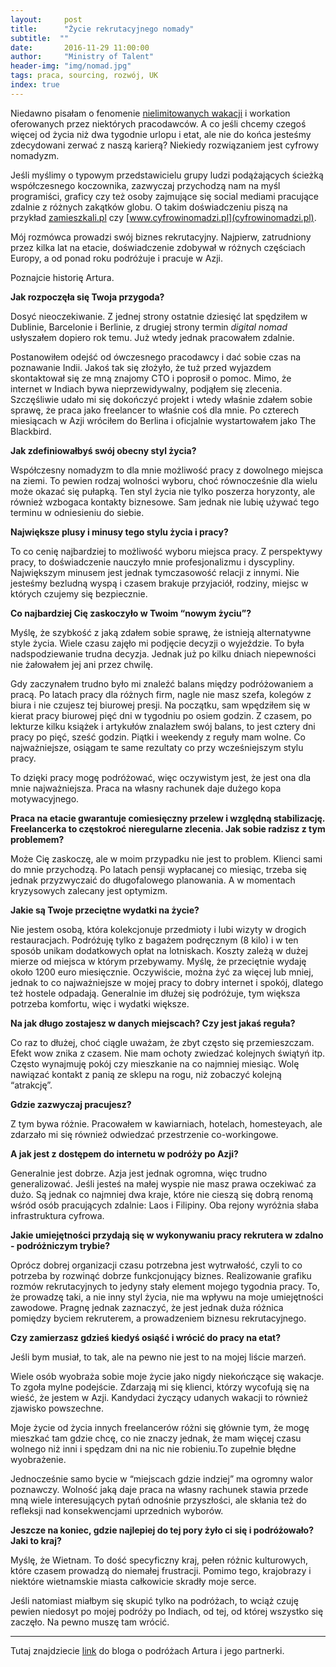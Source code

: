 ```yaml
---
layout:     post
title:      "Życie rekrutacyjnego nomady"
subtitle:  ""
date:       2016-11-29 11:00:00 
author:     "Ministry of Talent"
header-img: "img/nomad.jpg"
tags: praca, sourcing, rozwój, UK
index: true
---
```



Niedawno pisałam o fenomenie [nielimitowanych wakacji](http://ministryoftalent.co.uk/2016/11/12/maslow/) i workation oferowanych przez niektórych pracodawców. 
A co jeśli chcemy czegoś więcej od życia niż dwa tygodnie urlopu i etat, ale nie do końca jesteśmy zdecydowani zerwać z naszą karierą? 
Niekiedy rozwiązaniem jest cyfrowy nomadyzm. 


Jeśli myślimy o typowym przedstawicielu grupy ludzi podążających ścieżką współczesnego koczownika, zazwyczaj przychodzą nam na myśl programiści, graficy czy też osoby zajmujące się social mediami pracujące zdalnie z różnych zakątków globu. O takim doświadczeniu piszą na przykład [zamieszkali.pl](zamieszkali.pl) czy [www.cyfrowinomadzi.pl](cyfrowinomadzi.pl).


Mój rozmówca prowadzi swój biznes rekrutacyjny. Najpierw, zatrudniony przez kilka lat na etacie, doświadczenie zdobywał w różnych częściach Europy, a od ponad roku podróżuje i pracuje w Azji.


Poznajcie historię Artura.


<b>Jak rozpoczęła się Twoja przygoda?</b>


Dosyć nieoczekiwanie.  Z jednej strony ostatnie dziesięć lat spędziłem w Dublinie, Barcelonie i Berlinie,  z drugiej strony termin *digital nomad* usłyszałem dopiero rok temu. Już wtedy jednak pracowałem zdalnie. 


Postanowiłem odejść od ówczesnego pracodawcy i dać sobie czas na poznawanie Indii. Jakoś tak się złożyło, że tuż przed wyjazdem skontaktował się ze mną znajomy CTO i poprosił o pomoc. Mimo, że internet w Indiach bywa nieprzewidywalny, podjąłem się zlecenia.  Szczęśliwie udało mi się dokończyć projekt i wtedy właśnie zdałem sobie sprawę, że praca jako freelancer to właśnie coś dla mnie. Po czterech miesiącach w Azji wróciłem do Berlina i oficjalnie wystartowałem jako The Blackbird.  


<b>Jak zdefiniowałbyś swój obecny styl życia?</b>


Współczesny nomadyzm to dla mnie możliwość pracy z dowolnego miejsca na ziemi. To pewien rodzaj wolności wyboru, choć równocześnie dla wielu może okazać się pułapką.
Ten styl życia nie tylko poszerza horyzonty, ale również wzbogaca kontakty biznesowe. 
Sam jednak nie lubię używać tego terminu w odniesieniu do siebie.


<b>Największe plusy i minusy tego stylu życia i pracy?</b>


To co cenię najbardziej to możliwość wyboru miejsca pracy. Z perspektywy pracy, to doświadczenie nauczyło mnie profesjonalizmu i dyscypliny.
Największym minusem jest jednak tymczasowość relacji z innymi. Nie jesteśmy bezludną wyspą i czasem brakuje przyjaciół, rodziny, miejsc w których czujemy się bezpiecznie. 


<b>Co najbardziej Cię zaskoczyło w Twoim “nowym życiu”?</b>


Myślę, że szybkość z jaką zdałem sobie sprawę, że istnieją alternatywne style życia. Wiele czasu zajęło mi podjęcie decyzji o wyjeździe. To była nadspodziewanie trudna decyzja. Jednak już po kilku dniach niepewności nie żałowałem jej ani przez chwilę.


Gdy zaczynałem trudno było mi znaleźć balans między podróżowaniem a pracą. Po latach pracy dla różnych firm, nagle nie masz szefa, kolegów z biura i nie czujesz tej biurowej presji. Na początku, sam wpędziłem się w kierat pracy biurowej pięć dni w tygodniu po osiem godzin. Z czasem, po lekturze kilku książek i artykułów znalazłem swój balans, to jest cztery dni pracy po pięć, sześć godzin. Piątki i weekendy z reguły mam wolne. Co najważniejsze, osiągam te same rezultaty co przy wcześniejszym stylu pracy.


To dzięki pracy mogę podróżować, więc oczywistym jest, że jest ona dla mnie najważniejsza. Praca na własny rachunek daje dużego kopa motywacyjnego.


<b>Praca na etacie gwarantuje comiesięczny przelew i względną stabilizację. Freelancerka to częstokroć nieregularne zlecenia. Jak sobie radzisz z tym problemem?</b>


Może Cię zaskoczę, ale w moim przypadku nie jest to problem. Klienci sami do mnie przychodzą. Po latach pensji wypłacanej co miesiąc, trzeba się jednak przyzwyczaić do długofalowego planowania. A w momentach kryzysowych zalecany jest optymizm.


<b>Jakie są Twoje przeciętne wydatki na życie?</b>


Nie jestem osobą, która kolekcjonuje przedmioty i lubi wizyty w drogich restauracjach. Podróżuję tylko z bagażem podręcznym (8 kilo) i w ten sposób unikam dodatkowych opłat na lotniskach. 
Koszty zależą w dużej mierze od miejsca w którym przebywamy. Myślę, że przeciętnie wydaję około 1200 euro miesięcznie. Oczywiście, można żyć za więcej lub mniej, jednak to co najważniejsze w mojej pracy to dobry internet i spokój, dlatego też hostele odpadają. Generalnie im dłużej się podróżuje, tym większa potrzeba komfortu, więc i wydatki większe. 


<b>Na jak długo zostajesz w danych miejscach? Czy jest jakaś reguła?</b>


Co raz to dłużej, choć ciągle uważam, że zbyt często się przemieszczam. Efekt wow znika z czasem. Nie mam ochoty zwiedzać kolejnych świątyń itp. Często wynajmuję pokój czy mieszkanie na co najmniej miesiąc. Wolę nawiązać kontakt z panią ze sklepu na rogu, niż zobaczyć kolejną “atrakcję”. 


<b>Gdzie zazwyczaj pracujesz?</b>


Z tym bywa różnie.  Pracowałem w kawiarniach, hotelach, homesteyach, ale zdarzało mi się również odwiedzać przestrzenie co-workingowe.


<b>A jak jest z dostępem do internetu w podróży po Azji?</b>


Generalnie jest dobrze. Azja jest jednak ogromna, więc trudno generalizować. Jeśli jesteś na małej wyspie nie masz prawa oczekiwać za dużo.  Są jednak co najmniej dwa kraje, które nie cieszą się dobrą renomą wśród osób pracujących zdalnie: Laos i Filipiny. Oba rejony wyróżnia słaba infrastruktura cyfrowa.


<b>Jakie umiejętności przydają się w wykonywaniu pracy rekrutera w zdalno - podróżniczym trybie?</b>


Oprócz dobrej organizacji czasu potrzebna jest wytrwałość, czyli to co potrzeba by rozwinąć dobrze funkcjonujący biznes. Realizowanie grafiku rozmów rekrutacyjnych to jedyny stały element mojego tygodnia pracy. To, że prowadzę taki, a nie inny styl życia, nie ma wpływu na moje umiejętności zawodowe. Pragnę jednak zaznaczyć, że jest jednak duża różnica pomiędzy byciem rekruterem, a prowadzeniem biznesu rekrutacyjnego.


<b>Czy zamierzasz gdzieś kiedyś osiąść i wrócić do pracy na etat?</b>


Jeśli bym musiał, to tak, ale na pewno nie jest to na mojej liście marzeń.  


Wiele osób wyobraża sobie moje życie jako nigdy niekończące się wakacje. To zgoła mylne podejście. Zdarzają mi się klienci, którzy  wycofują się na wieść, że jestem w Azji. Kandydaci życzący udanych wakacji to również zjawisko powszechne. 


Moje życie od życia innych freelancerów różni się głównie tym, że mogę mieszkać tam gdzie chcę, co nie znaczy jednak, że mam więcej czasu wolnego niż inni i spędzam dni na nic nie robieniu.To zupełnie błędne wyobrażenie.


Jednocześnie samo bycie  w “miejscach gdzie indziej” ma ogromny walor poznawczy. Wolność jaką daje praca na własny rachunek stawia przede mną wiele interesujących pytań odnośnie przyszłości, ale skłania też do refleksji nad konsekwencjami uprzednich wyborów. 


<b>Jeszcze na koniec, gdzie najlepiej do tej pory żyło ci się i podróżowało? Jaki to kraj?</b>


Myślę, że Wietnam. To dość specyficzny kraj, pełen różnic kulturowych, które czasem prowadzą do niemałej frustracji. Pomimo tego, krajobrazy i niektóre wietnamskie miasta całkowicie skradły moje serce.


Jeśli natomiast miałbym się skupić tylko na podróżach, to wciąż czuję pewien niedosyt po mojej podróży po Indiach, od tej, od której wszystko się zaczęło. Na pewno muszę tam wrócić.

---

Tutaj znajdziecie [link](http://tuktuknogood.com/) do bloga o podróżach Artura i jego partnerki.